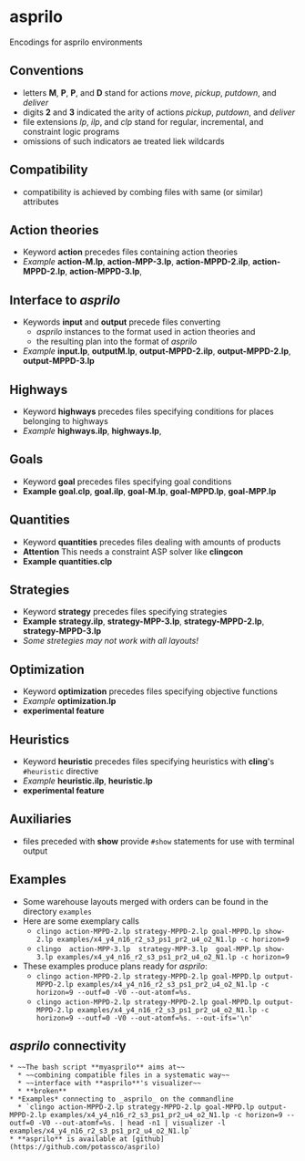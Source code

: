 # asprilo

Encodings for asprilo environments

## Conventions

  * letters **M**, **P**, **P**, and **D** stand for actions *move*, *pickup*, *putdown*, and *deliver*
  * digits **2** and **3** indicated the arity of actions *pickup*, *putdown*, and *deliver*
  * file extensions *lp*, *ilp*, and *clp* stand for regular, incremental, and constraint logic programs
  * omissions of such indicators ae treated liek wildcards

## Compatibility

  * compatibility is achieved by combing files with same (or similar) attributes

## Action theories

  * Keyword **action** precedes files containing action theories
  * *Example* **action-M.lp**, **action-MPP-3.lp**, **action-MPPD-2.ilp**, **action-MPPD-2.lp**, **action-MPPD-3.lp**,

## Interface to *asprilo*

  * Keywords **input** and **output** precede files converting 
      * *asprilo* instances to the format used in action theories and 
      * the resulting plan into the format of *asprilo*
  * *Example* **input.lp**, **outputM.lp**, **output-MPPD-2.ilp**, **output-MPPD-2.lp**, **output-MPPD-3.lp**
  
## Highways

  * Keyword **highways** precedes files specifying conditions for places belonging to highways
  * *Example* **highways.ilp**, **highways.lp**,

## Goals

   * Keyword **goal** precedes files specifying goal conditions
   * **Example** **goal.clp**, **goal.ilp**, **goal-M.lp**, **goal-MPPD.lp**, **goal-MPP.lp**

## Quantities

   * Keyword **quantities** precedes files dealing with amounts of products
   * **Attention** This needs a constraint ASP solver like **clingcon**
   * **Example** **quantities.clp**

## Strategies

   * Keyword **strategy** precedes files specifying strategies
   * **Example** **strategy.ilp**, **strategy-MPP-3.lp**, **strategy-MPPD-2.lp**, **strategy-MPPD-3.lp**
   * _Some stretegies may not work with all layouts!_
   
## Optimization

   * Keyword **optimization** precedes files specifying objective functions
   * *Example* **optimization.lp**
   * **experimental feature**

## Heuristics

   * Keyword **heuristic** precedes files specifying heuristics with **cling**'s `#heuristic` directive
   * *Example* **heuristic.ilp**, **heuristic.lp**
   * **experimental feature**

## Auxiliaries

  * files preceded with **show** provide `#show` statements for use with terminal output

## Examples

  * Some warehouse layouts merged with orders can be found in the directory `examples`
  * Here are some exemplary calls
	* `clingo action-MPPD-2.lp strategy-MPPD-2.lp goal-MPPD.lp show-2.lp examples/x4_y4_n16_r2_s3_ps1_pr2_u4_o2_N1.lp -c horizon=9`
	* `clingo  action-MPP-3.lp  strategy-MPP-3.lp  goal-MPP.lp show-3.lp examples/x4_y4_n16_r2_s3_ps1_pr2_u4_o2_N1.lp -c horizon=9`
  * These examples produce plans ready for _asprilo_:
      * `clingo action-MPPD-2.lp strategy-MPPD-2.lp goal-MPPD.lp output-MPPD-2.lp examples/x4_y4_n16_r2_s3_ps1_pr2_u4_o2_N1.lp -c horizon=9 --outf=0 -V0 --out-atomf=%s.`
      * `clingo action-MPPD-2.lp strategy-MPPD-2.lp goal-MPPD.lp output-MPPD-2.lp examples/x4_y4_n16_r2_s3_ps1_pr2_u4_o2_N1.lp -c horizon=9 --outf=0 -V0 --out-atomf=%s. --out-ifs='\n'`

## _asprilo_ connectivity

	* ~~The bash script **myasprilo** aims at~~
      * ~~combining compatible files in a systematic way~~
	  * ~~interface with **asprilo**'s visualizer~~
	  * **broken**
	* *Examples* connecting to _asprilo_ on the commandline
	  * `clingo action-MPPD-2.lp strategy-MPPD-2.lp goal-MPPD.lp output-MPPD-2.lp examples/x4_y4_n16_r2_s3_ps1_pr2_u4_o2_N1.lp -c horizon=9 --outf=0 -V0 --out-atomf=%s. | head -n1 | visualizer -l examples/x4_y4_n16_r2_s3_ps1_pr2_u4_o2_N1.lp`
	* **asprilo** is available at [github](https://github.com/potassco/asprilo)
